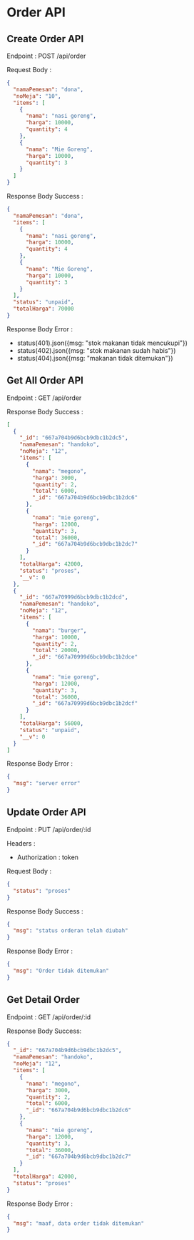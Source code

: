 # Order API

## Create Order API

Endpoint : POST /api/order

Request Body :

```json
{
  "namaPemesan": "dona",
  "noMeja": "10",
  "items": [
    {
      "nama": "nasi goreng",
      "harga": 10000,
      "quantity": 4
    },
    {
      "nama": "Mie Goreng",
      "harga": 10000,
      "quantity": 3
    }
  ]
}
```

Response Body Success :

```json
{
  "namaPemesan": "dona",
  "items": [
    {
      "nama": "nasi goreng",
      "harga": 10000,
      "quantity": 4
    },
    {
      "nama": "Mie Goreng",
      "harga": 10000,
      "quantity": 3
    }
  ],
  "status": "unpaid",
  "totalHarga": 70000
}
```

Response Body Error :

- status(401).json({msg: "stok makanan tidak mencukupi"})
- status(402).json({msg: "stok makanan sudah habis"})
- status(404).json({msg: "makanan tidak ditemukan"})

## Get All Order API

Endpoint : GET /api/order

Response Body Success :

```json
[
  {
    "_id": "667a704b9d6bcb9dbc1b2dc5",
    "namaPemesan": "handoko",
    "noMeja": "12",
    "items": [
      {
        "nama": "megono",
        "harga": 3000,
        "quantity": 2,
        "total": 6000,
        "_id": "667a704b9d6bcb9dbc1b2dc6"
      },
      {
        "nama": "mie goreng",
        "harga": 12000,
        "quantity": 3,
        "total": 36000,
        "_id": "667a704b9d6bcb9dbc1b2dc7"
      }
    ],
    "totalHarga": 42000,
    "status": "proses",
    "__v": 0
  },
  {
    "_id": "667a70999d6bcb9dbc1b2dcd",
    "namaPemesan": "handoko",
    "noMeja": "12",
    "items": [
      {
        "nama": "burger",
        "harga": 10000,
        "quantity": 2,
        "total": 20000,
        "_id": "667a70999d6bcb9dbc1b2dce"
      },
      {
        "nama": "mie goreng",
        "harga": 12000,
        "quantity": 3,
        "total": 36000,
        "_id": "667a70999d6bcb9dbc1b2dcf"
      }
    ],
    "totalHarga": 56000,
    "status": "unpaid",
    "__v": 0
  }
]
```

Response Body Error :

```json
{
  "msg": "server error"
}
```

## Update Order API

Endpoint : PUT /api/order/:id

Headers :

- Authorization : token

Request Body :

```json
{
  "status": "proses"
}
```

Response Body Success :

```json
{
  "msg": "status orderan telah diubah"
}
```

Response Body Error :

```json
{
  "msg": "Order tidak ditemukan"
}
```

## Get Detail Order

Endpoint : GET /api/order/:id

Response Body Success:

```json
{
  "_id": "667a704b9d6bcb9dbc1b2dc5",
  "namaPemesan": "handoko",
  "noMeja": "12",
  "items": [
    {
      "nama": "megono",
      "harga": 3000,
      "quantity": 2,
      "total": 6000,
      "_id": "667a704b9d6bcb9dbc1b2dc6"
    },
    {
      "nama": "mie goreng",
      "harga": 12000,
      "quantity": 3,
      "total": 36000,
      "_id": "667a704b9d6bcb9dbc1b2dc7"
    }
  ],
  "totalHarga": 42000,
  "status": "proses"
}
```

Response Body Error :

```json
{
  "msg": "maaf, data order tidak ditemukan"
}
```
